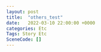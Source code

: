 ```yaml
---
layout: post
title:  "others_test"
date:   2022-03-10 22:00:00 +0000
categories: Etc
Tags: Story Etc
SceneCode: []
---
```

